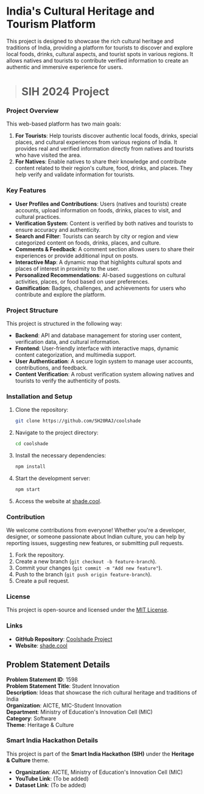 # India's Cultural Heritage and Tourism Platform

This project is designed to showcase the rich cultural heritage and traditions of India, providing a platform for tourists to discover and explore local foods, drinks, cultural aspects, and tourist spots in various regions. It allows natives and tourists to contribute verified information to create an authentic and immersive experience for users.

> # SIH 2024 Project

### Project Overview

This web-based platform has two main goals:
1. **For Tourists**: Help tourists discover authentic local foods, drinks, special places, and cultural experiences from various regions of India. It provides real and verified information directly from natives and tourists who have visited the area.
2. **For Natives**: Enable natives to share their knowledge and contribute content related to their region's culture, food, drinks, and places. They help verify and validate information for tourists.

### Key Features

- **User Profiles and Contributions**: Users (natives and tourists) create accounts, upload information on foods, drinks, places to visit, and cultural practices.
- **Verification System**: Content is verified by both natives and tourists to ensure accuracy and authenticity.
- **Search and Filter**: Tourists can search by city or region and view categorized content on foods, drinks, places, and culture.
- **Comments & Feedback**: A comment section allows users to share their experiences or provide additional input on posts.
- **Interactive Map**: A dynamic map that highlights cultural spots and places of interest in proximity to the user.
- **Personalized Recommendations**: AI-based suggestions on cultural activities, places, or food based on user preferences.
- **Gamification**: Badges, challenges, and achievements for users who contribute and explore the platform.

### Project Structure

This project is structured in the following way:

- **Backend**: API and database management for storing user content, verification data, and cultural information.
- **Frontend**: User-friendly interface with interactive maps, dynamic content categorization, and multimedia support.
- **User Authentication**: A secure login system to manage user accounts, contributions, and feedback.
- **Content Verification**: A robust verification system allowing natives and tourists to verify the authenticity of posts.
  
### Installation and Setup

1. Clone the repository:

    ```bash
    git clone https://github.com/SH20RAJ/coolshade
    ```

2. Navigate to the project directory:

    ```bash
    cd coolshade
    ```

3. Install the necessary dependencies:

    ```bash
    npm install
    ```

4. Start the development server:

    ```bash
    npm start
    ```

5. Access the website at [shade.cool](https://shade.cool).

### Contribution

We welcome contributions from everyone! Whether you're a developer, designer, or someone passionate about Indian culture, you can help by reporting issues, suggesting new features, or submitting pull requests.

1. Fork the repository.
2. Create a new branch (`git checkout -b feature-branch`).
3. Commit your changes (`git commit -m "Add new feature"`).
4. Push to the branch (`git push origin feature-branch`).
5. Create a pull request.

### License

This project is open-source and licensed under the [MIT License](LICENSE).

### Links

- **GitHub Repository**: [Coolshade Project](https://github.com/SH20RAJ/coolshade)
- **Website**: [shade.cool](https://shade.cool)

## Problem Statement Details

**Problem Statement ID**: 1598  
**Problem Statement Title**: Student Innovation  
**Description**: Ideas that showcase the rich cultural heritage and traditions of India  
**Organization**: AICTE, MIC-Student Innovation  
**Department**: Ministry of Education's Innovation Cell (MIC)  
**Category**: Software  
**Theme**: Heritage & Culture

### Smart India Hackathon Details

This project is part of the **Smart India Hackathon (SIH)** under the **Heritage & Culture** theme.

- **Organization**: AICTE, Ministry of Education's Innovation Cell (MIC)
- **YouTube Link**: (To be added)
- **Dataset Link**: (To be added)
